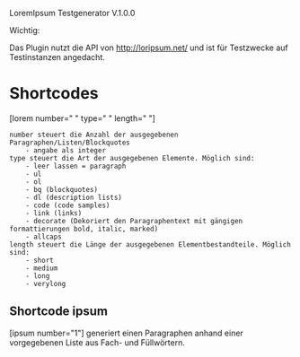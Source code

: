 LoremIpsum Testgenerator V.1.0.0

Wichtig:

Das Plugin nutzt die API von http://loripsum.net/ und ist für Testzwecke auf Testinstanzen angedacht.

# Shortcodes

[lorem number=" " type=" " length=" "]
    
    number steuert die Anzahl der ausgegebenen Paragraphen/Listen/Blockquotes
        - angabe als integer
    type steuert die Art der ausgegebenen Elemente. Möglich sind:
        - leer lassen = paragraph
        - ul
        - ol
        - bq (blockquotes)
        - dl (description lists)
        - code (code samples)
        - link (links)
        - decorate (Dekoriert den Paragraphentext mit gängigen formattierungen bold, italic, marked)
        - allcaps 
    length steuert die Länge der ausgegebenen Elementbestandteile. Möglich sind:
        - short
        - medium
        - long
        - verylong

## Shortcode ipsum

[ipsum number="1"] generiert einen Paragraphen anhand einer vorgegebenen Liste aus Fach- und Füllwörtern.

